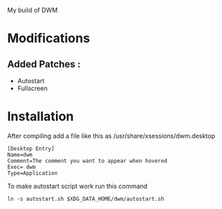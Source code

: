 My build of DWM


# Modifications
## Added Patches :
- Autostart
- Fullscreen

# Installation

After compiling add a file like this as /usr/share/xsessions/dwm.desktop

```
[Desktop Entry]
Name=dwm
Comment=The comment you want to appear when hovered
Exec= dwm
Type=Application
```

To make autostart script work run this command
```
ln -s autostart.sh $XDG_DATA_HOME/dwm/autostart.sh
```
